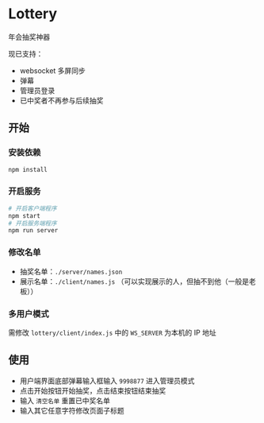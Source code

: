 # Lottery

年会抽奖神器

现已支持：

- websocket 多屏同步
- 弹幕
- 管理员登录
- 已中奖者不再参与后续抽奖

## 开始

### 安装依赖

```bash
npm install
```

### 开启服务

```bash
# 开启客户端程序
npm start
# 开启服务端程序
npm run server
```

### 修改名单

- 抽奖名单：`./server/names.json`
- 展示名单：`./client/names.js` （可以实现展示的人，但抽不到他（一般是老板））

### 多用户模式

需修改 `lottery/client/index.js` 中的 `WS_SERVER` 为本机的 IP 地址

## 使用

- 用户端界面底部弹幕输入框输入 `9998877` 进入管理员模式
- 点击开始按钮开始抽奖，点击结束按钮结束抽奖
- 输入 `清空名单` 重置已中奖名单
- 输入其它任意字符修改页面子标题

